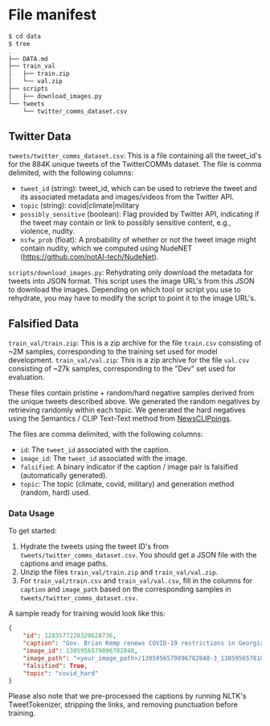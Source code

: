 # File manifest

```bash
$ cd data
$ tree
.
├── DATA.md
├── train_val
│   ├── train.zip
│   └── val.zip
├── scripts
│   ├── download_images.py
└── tweets
    └── twitter_comms_dataset.csv
```

## Twitter Data

`tweets/twitter_comms_dataset.csv`:
This is a file containing all the tweet_id's for the 884K unique tweets of the TwitterCOMMs dataset. The file is comma delimited, with the following columns:

* `tweet_id` (string): tweet_id, which can be used to retrieve the tweet and its associated metadata and images/videos from the Twitter API.
* `topic` (string): covid|climate|military
* `possibly_sensitive` (boolean): Flag provided by Twitter API, indicating if the tweet may contain or link to possibly sensitive content, e.g., violence, nudity.
* `nsfw_prob` (float): A probability of whether or not the tweet image might contain nudity, which we computed using NudeNET (<https://github.com/notAI-tech/NudeNet>).

`scripts/download_images.py`:
Rehydrating only download the metadata for tweets into JSON format. This script uses the image URL's from this JSON to download the images. Depending on which tool or script you use to rehydrate, you may have to modify the script to point it to the image URL's.

## Falsified Data

`train_val/train.zip`: This is a zip archive for the file `train.csv` consisting of \~2M samples, corresponding to the training set used for model development.
`train_val/val.zip`: This is a zip archive for the file `val.csv` consisting of \~27k samples, corresponding to the "Dev" set used for evaluation.

These files contain pristine + random/hard negative samples derived from the unique tweets described above. We generated the random negatives by retrieving randomly within each topic. We generated the hard negatives using the Semantics / CLIP Text-Text method from [NewsCLIPpings](arxiv.org/abs/2104.05893).

The files are comma delimited, with the following columns:

* `id`: The `tweet_id` associated with the caption.
* `image_id`: The `tweet_id` associated with the image.
* `falsified`: A binary indicator if the caption / image pair is falsified (automatically generated).
* `topic`: The topic (climate, covid, military) and generation method (random, hard) used.

### Data Usage

To get started:

1. Hydrate the tweets using the tweet ID's from `tweets/twitter_comms_dataset.csv`. You should get a JSON file with the captions and image paths.
2. Unzip the files `train_val/train.zip` and `train_val/val.zip`.
3. For `train_val/train.csv` and `train_val/val.csv`, fill in the columns for `caption` and `image_path` based on the corresponding samples in `tweets/twitter_comms_dataset.csv`.

A sample ready for training would look like this:

```json
{
	"id": 1283577228320628736,
	"caption": "Gov. Brian Kemp renews COVID-19 restrictions in Georgia with no mask mandate http://dlvr.it/RbjLnx",
	"image_id": 1305956579896782848,
	"image_path": "<your_image_path>/1305956579896782848-3_1305956578101620736.jpg",
	"falsified": True,
	"topic": "covid_hard"
}
```

Please also note that we pre-processed the captions by running NLTK's TweetTokenizer, stripping the links, and removing punctuation before training.

